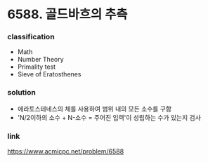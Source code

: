 # 6588. 골드바흐의 추측

### classification
* Math
* Number Theory
* Primality test
* Sieve of Eratosthenes

### solution
* 에라토스테네스의 체를 사용하여 범위 내의 모든 소수를 구함
* 'N/2이하의 소수 + N-소수 = 주어진 입력'이 성립하는 수가 있는지 검사

### link
https://www.acmicpc.net/problem/6588